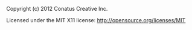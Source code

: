 Copyright (c) 2012 Conatus Creative Inc.

Licensed under the MIT X11 license: http://opensource.org/licenses/MIT